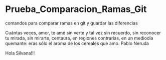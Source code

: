 # Prueba_Comparacion_Ramas_Git
comandos para comparar ramas en git y guardar las diferencias 


Cuántas veces, amor, te amé sin verte y tal vez sin recuerdo, sin reconocer tu mirada, sin mirarte, centaura, en regiones contrarias, en un mediodía quemante: eras sólo el aroma de los cereales que amo. Pablo Neruda

Hola Silvana!!! 
